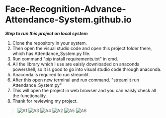 # Face-Recognition-Advance-Attendance-System.github.io

***Step to run this project on local system***
1. Clone the repository in your system.
2. Then open the visual studio code and open this project folder there, which has Attendance_System.py file.
3. Run command "pip install requirements.txt" in cmd.
4. All the library which I use are eaisly downloaded on anaconda powershell, so it is good to go into visual studio code through anaconda.
5. Anaconda is required to run streamlit.
6. After this open new terminal and run command.
   "streamlit run Attendance_System.py"
7. This will open the project in web browser and you can eaisly check all the functionality.
8. Thank for reviewing my project.
>![A1](https://user-images.githubusercontent.com/79044490/194722506-7c676ba1-8d40-467f-bba4-2db21e9332de.png)
![A3](https://user-images.githubusercontent.com/79044490/194722566-dd276a5a-7c82-45d7-97dd-687259213e00.png)
![A4](https://user-images.githubusercontent.com/79044490/194722583-1f1c2181-f1af-48f4-ae66-a9f1c0adae39.png)
![A2](https://user-images.githubusercontent.com/79044490/194722538-0c93231f-8284-41d4-adaa-7b7ebcace883.png)
![A5](https://user-images.githubusercontent.com/79044490/194722590-08611b50-af90-4bd0-8607-d6a3df330ff8.png)
![A6](https://user-images.githubusercontent.com/79044490/194722562-f85ce099-4700-4ba2-a3c8-0d14becd224a.png)





